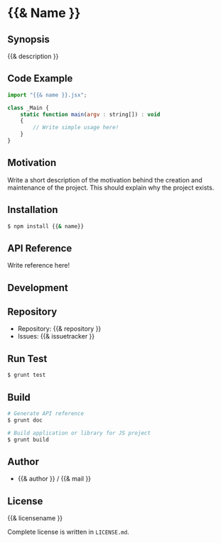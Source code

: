 {{& Name }}
===========================================

Synopsis
---------------

{{& description }}

Code Example
---------------

```js
import "{{& name }}.jsx";

class _Main {
    static function main(argv : string[]) : void
    {
        // Write simple usage here!
    }
}
```

Motivation
---------------

Write a short description of the motivation behind the creation and maintenance of the project.
This should explain why the project exists.

Installation
---------------

```sh
$ npm install {{& name}}
```

API Reference
------------------

Write reference here!

Development
-------------

## Repository

* Repository: {{& repository }}
* Issues: {{& issuetracker }}

## Run Test

```sh
$ grunt test
```

## Build

```sh
# Generate API reference
$ grunt doc

# Build application or library for JS project
$ grunt build
```

Author
---------

* {{& author }} / {{& mail }}

License
------------

{{& licensename }}

Complete license is written in `LICENSE.md`.
